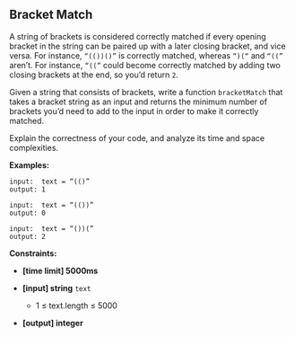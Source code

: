 ## Bracket Match

A string of brackets is considered correctly matched if every opening bracket in the string can be paired up with a later closing bracket, and vice versa. For instance,  `“(())()”`  is correctly matched, whereas  `“)(“`  and  `“((”`  aren’t. For instance,  `“((”`  could become correctly matched by adding two closing brackets at the end, so you’d return  `2`.

Given a string that consists of brackets, write a function  `bracketMatch`  that takes a bracket string as an input and returns the minimum number of brackets you’d need to add to the input in order to make it correctly matched.

Explain the correctness of your code, and analyze its time and space complexities.

**Examples:**

```pramp
input:  text = “(()”
output: 1

input:  text = “(())”
output: 0

input:  text = “())(”
output: 2

```

**Constraints:**

-   **[time limit] 5000ms**
    
-   **[input] string**  `text`
    
    -   1 ≤ text.length ≤ 5000
-   **[output] integer**
